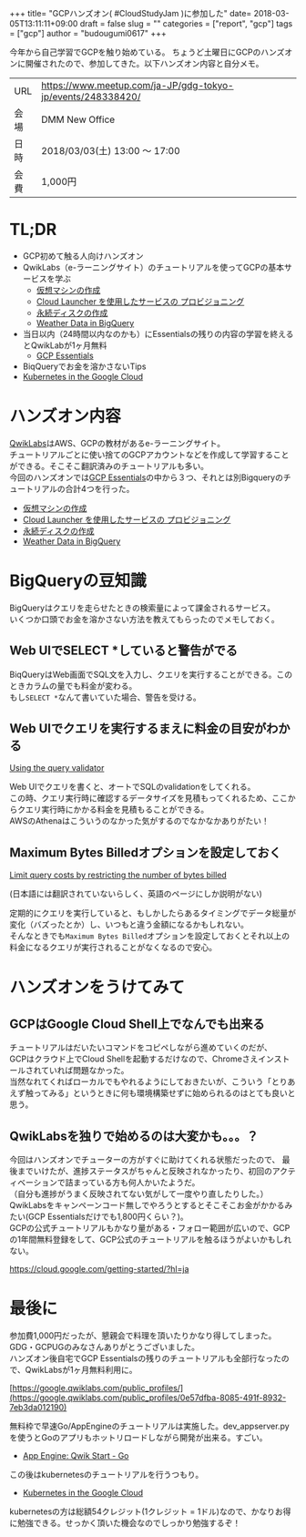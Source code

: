 +++
title= "GCPハンズオン( #CloudStudyJam )に参加した"
date= 2018-03-05T13:11:11+09:00
draft = false
slug = ""
categories = ["report", "gcp"]
tags = ["gcp"]
author = "budougumi0617"
+++


今年から自己学習でGCPを触り始めている。
ちょうど土曜日にGCPのハンズオンに開催されたので、参加してきた。以下ハンズオン内容と自分メモ。

|||
|---|---|
|URL|https://www.meetup.com/ja-JP/gdg-tokyo-jp/events/248338420/|
|会場|DMM New Office|
|日時|2018/03/03(土) 13:00 〜 17:00|
|会費|1,000円|

# TL;DR
- GCP初めて触る人向けハンズオン
- QwikLabs（e-ラーニングサイト）のチュートリアルを使ってGCPの基本サービスを学ぶ
  - [仮想マシンの作成](https://google.qwiklabs.com/focuses/5318)
  - [Cloud Launcher を使用したサービスの プロビジョニング](https://google.qwiklabs.com/focuses/5322)
  - [永続ディスクの作成](https://google.qwiklabs.com/focuses/6988)
  - [Weather Data in BigQuery](https://google.qwiklabs.com/focuses/5689)
- 当日以内（24時間以内なのかも）にEssentialsの残りの内容の学習を終えるとQwikLabが1ヶ月無料
  - [GCP Essentials](https://google.qwiklabs.com/quests/23)
- BiqQueryでお金を溶かさないTips
- [Kubernetes in the Google Cloud](https://google.qwiklabs.com/quests/29)


# ハンズオン内容

[QwikLabs](https://qwiklabs.com/?locale=ja)はAWS、GCPの教材があるe-ラーニングサイト。  
チュートリアルごとに使い捨てのGCPアカウントなどを作成して学習することができる。そこそこ翻訳済みのチュートリアルも多い。  
今回のハンズオンでは[GCP Essentials](https://google.qwiklabs.com/quests/23)の中から３つ、それとは別Bigqueryのチュートリアルの合計4つを行った。

- [仮想マシンの作成](https://google.qwiklabs.com/focuses/5318)
- [Cloud Launcher を使用したサービスの プロビジョニング](https://google.qwiklabs.com/focuses/5322)
- [永続ディスクの作成](https://google.qwiklabs.com/focuses/6988)
- [Weather Data in BigQuery](https://google.qwiklabs.com/focuses/5689)

# BigQueryの豆知識
BigQueryはクエリを走らせたときの検索量によって課金されるサービス。  
いくつか口頭でお金を溶かさない方法を教えてもらったのでメモしておく。

## Web UIでSELECT *していると警告がでる
BiqQueryはWeb画面でSQL文を入力し、クエリを実行することができる。このときカラムの量でも料金が変わる。  
もし`SELECT *`なんて書いていた場合、警告を受ける。

## Web UIでクエリを実行するまえに料金の目安がわかる
[Using the query validator](https://cloud.google.com/bigquery/docs/best-practices-costs?hl=ja#price_your_queries_before_running_them)


Web UIでクエリを書くと、オートでSQLのvalidationをしてくれる。  
この時、クエリ実行時に確認するデータサイズを見積もってくれるため、ここからクエリ実行時にかかる料金を見積もることができる。  
AWSのAthenaはこういうのなかった気がするのでなかなかありがたい！

## Maximum Bytes Billedオプションを設定しておく
[Limit query costs by restricting the number of bytes billed](https://cloud.google.com/bigquery/docs/best-practices-costs#limit_query_costs_by_restricting_the_number_of_bytes_billed)

(日本語には翻訳されていないらしく、英語のページにしか説明がない)

定期的にクエリを実行していると、もしかしたらあるタイミングでデータ総量が変化（バズったとか）し、いつもと違う金額になるかもしれない。  
そんなときでも`Maximum Bytes Billed`オプションを設定しておくとそれ以上の料金になるクエリが実行されることがなくなるので安心。


# ハンズオンをうけてみて

## GCPはGoogle Cloud Shell上でなんでも出来る
チュートリアルはだいたいコマンドをコピペしながら進めていくのだが、  
GCPはクラウド上でCloud Shellを起動するだけなので、Chromeさえインストールされていれば問題なかった。  
当然なれてくればローカルでもやれるようにしておきたいが、こういう「とりあえず触ってみる」というときに何も環境構築せずに始められるのはとても良いと思う。

## QwikLabsを独りで始めるのは大変かも。。。？
今回はハンズオンでチューターの方がすぐに助けてくれる状態だったので、
最後までいけたが、進捗ステータスがちゃんと反映されなかったり、初回のアクティベーションで詰まっている方も何人かいたようだ。  
（自分も進捗がうまく反映されてない気がして一度やり直したりした。）  
QwikLabsをキャンペーンコード無しでやろうとするとそこそこお金がかかるみたい(GCP Essentialsだけでも1,800円くらい？)。  
GCPの公式チュートリアルもかなり量がある・フォロー範囲が広いので、GCPの1年間無料登録をして、GCP公式のチュートリアルを触るほうがよいかもしれない。

https://cloud.google.com/getting-started/?hl=ja

# 最後に
参加費1,000円だったが、懇親会で料理を頂いたりかなり得してしまった。GDG・GCPUGのみなさんありがとうございました。  
ハンズオン後自宅でGCP Essentialsの残りのチュートリアルも全部行なったので、QwikLabsが1ヶ月無料利用に。

[https://google.qwiklabs.com/public_profiles/](https://google.qwiklabs.com/public_profiles/0e57dfba-8085-491f-8932-7eb3da012190)

無料枠で早速Go/AppEngineのチュートリアルは実施した。dev_appserver.pyを使うとGoのアプリもホットリロードしながら開発が出来る。すごい。

- [App Engine: Qwik Start - Go](https://google.qwiklabs.com/focuses/10416)

この後はkubernetesのチュートリアルを行うつもり。

- [Kubernetes in the Google Cloud](https://google.qwiklabs.com/quests/29)

kubernetesの方は総額54クレジット(1クレジット = 1ドル)なので、かなりお得に勉強できる。せっかく頂いた機会なのでしっかり勉強するぞ！


